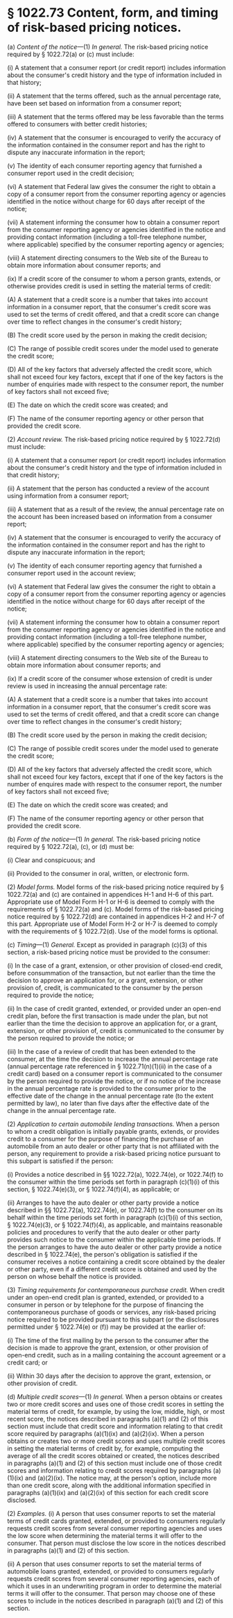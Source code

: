 # § 1022.73   Content, form, and timing of risk-based pricing notices.

(a) *Content of the notice*—(1) *In general.* The risk-based pricing notice required by § 1022.72(a) or (c) must include:


(i) A statement that a consumer report (or credit report) includes information about the consumer's credit history and the type of information included in that history;


(ii) A statement that the terms offered, such as the annual percentage rate, have been set based on information from a consumer report;


(iii) A statement that the terms offered may be less favorable than the terms offered to consumers with better credit histories;


(iv) A statement that the consumer is encouraged to verify the accuracy of the information contained in the consumer report and has the right to dispute any inaccurate information in the report;


(v) The identity of each consumer reporting agency that furnished a consumer report used in the credit decision;


(vi) A statement that Federal law gives the consumer the right to obtain a copy of a consumer report from the consumer reporting agency or agencies identified in the notice without charge for 60 days after receipt of the notice;


(vii) A statement informing the consumer how to obtain a consumer report from the consumer reporting agency or agencies identified in the notice and providing contact information (including a toll-free telephone number, where applicable) specified by the consumer reporting agency or agencies;


(viii) A statement directing consumers to the Web site of the Bureau to obtain more information about consumer reports; and


(ix) If a credit score of the consumer to whom a person grants, extends, or otherwise provides credit is used in setting the material terms of credit:


(A) A statement that a credit score is a number that takes into account information in a consumer report, that the consumer's credit score was used to set the terms of credit offered, and that a credit score can change over time to reflect changes in the consumer's credit history;


(B) The credit score used by the person in making the credit decision;


(C) The range of possible credit scores under the model used to generate the credit score;


(D) All of the key factors that adversely affected the credit score, which shall not exceed four key factors, except that if one of the key factors is the number of enquiries made with respect to the consumer report, the number of key factors shall not exceed five;


(E) The date on which the credit score was created; and


(F) The name of the consumer reporting agency or other person that provided the credit score.


(2) *Account review.* The risk-based pricing notice required by § 1022.72(d) must include:


(i) A statement that a consumer report (or credit report) includes information about the consumer's credit history and the type of information included in that credit history;


(ii) A statement that the person has conducted a review of the account using information from a consumer report;


(iii) A statement that as a result of the review, the annual percentage rate on the account has been increased based on information from a consumer report;


(iv) A statement that the consumer is encouraged to verify the accuracy of the information contained in the consumer report and has the right to dispute any inaccurate information in the report;


(v) The identity of each consumer reporting agency that furnished a consumer report used in the account review;


(vi) A statement that Federal law gives the consumer the right to obtain a copy of a consumer report from the consumer reporting agency or agencies identified in the notice without charge for 60 days after receipt of the notice;


(vii) A statement informing the consumer how to obtain a consumer report from the consumer reporting agency or agencies identified in the notice and providing contact information (including a toll-free telephone number, where applicable) specified by the consumer reporting agency or agencies;


(viii) A statement directing consumers to the Web site of the Bureau to obtain more information about consumer reports; and


(ix) If a credit score of the consumer whose extension of credit is under review is used in increasing the annual percentage rate:


(A) A statement that a credit score is a number that takes into account information in a consumer report, that the consumer's credit score was used to set the terms of credit offered, and that a credit score can change over time to reflect changes in the consumer's credit history;


(B) The credit score used by the person in making the credit decision;


(C) The range of possible credit scores under the model used to generate the credit score;


(D) All of the key factors that adversely affected the credit score, which shall not exceed four key factors, except that if one of the key factors is the number of enquires made with respect to the consumer report, the number of key factors shall not exceed five;


(E) The date on which the credit score was created; and


(F) The name of the consumer reporting agency or other person that provided the credit score.


(b) *Form of the notice*—(1) *In general.* The risk-based pricing notice required by § 1022.72(a), (c), or (d) must be:


(i) Clear and conspicuous; and


(ii) Provided to the consumer in oral, written, or electronic form.


(2) *Model forms.* Model forms of the risk-based pricing notice required by § 1022.72(a) and (c) are contained in appendices H-1 and H-6 of this part. Appropriate use of Model Form H-1 or H-6 is deemed to comply with the requirements of § 1022.72(a) and (c). Model forms of the risk-based pricing notice required by § 1022.72(d) are contained in appendices H-2 and H-7 of this part. Appropriate use of Model Form H-2 or H-7 is deemed to comply with the requirements of § 1022.72(d). Use of the model forms is optional.


(c) *Timing*—(1) *General.* Except as provided in paragraph (c)(3) of this section, a risk-based pricing notice must be provided to the consumer:


(i) In the case of a grant, extension, or other provision of closed-end credit, before consummation of the transaction, but not earlier than the time the decision to approve an application for, or a grant, extension, or other provision of, credit, is communicated to the consumer by the person required to provide the notice;


(ii) In the case of credit granted, extended, or provided under an open-end credit plan, before the first transaction is made under the plan, but not earlier than the time the decision to approve an application for, or a grant, extension, or other provision of, credit is communicated to the consumer by the person required to provide the notice; or


(iii) In the case of a review of credit that has been extended to the consumer, at the time the decision to increase the annual percentage rate (annual percentage rate referenced in § 1022.71(n)(1)(ii) in the case of a credit card) based on a consumer report is communicated to the consumer by the person required to provide the notice, or if no notice of the increase in the annual percentage rate is provided to the consumer prior to the effective date of the change in the annual percentage rate (to the extent permitted by law), no later than five days after the effective date of the change in the annual percentage rate.


(2) *Application to certain automobile lending transactions.* When a person to whom a credit obligation is initially payable grants, extends, or provides credit to a consumer for the purpose of financing the purchase of an automobile from an auto dealer or other party that is not affiliated with the person, any requirement to provide a risk-based pricing notice pursuant to this subpart is satisfied if the person:


(i) Provides a notice described in §§ 1022.72(a), 1022.74(e), or 1022.74(f) to the consumer within the time periods set forth in paragraph (c)(1)(i) of this section, § 1022.74(e)(3), or § 1022.74(f)(4), as applicable; or


(ii) Arranges to have the auto dealer or other party provide a notice described in §§ 1022.72(a), 1022.74(e), or 1022.74(f) to the consumer on its behalf within the time periods set forth in paragraph (c)(1)(i) of this section, § 1022.74(e)(3), or § 1022.74(f)(4), as applicable, and maintains reasonable policies and procedures to verify that the auto dealer or other party provides such notice to the consumer within the applicable time periods. If the person arranges to have the auto dealer or other party provide a notice described in § 1022.74(e), the person's obligation is satisfied if the consumer receives a notice containing a credit score obtained by the dealer or other party, even if a different credit score is obtained and used by the person on whose behalf the notice is provided.


(3) *Timing requirements for contemporaneous purchase credit.* When credit under an open-end credit plan is granted, extended, or provided to a consumer in person or by telephone for the purpose of financing the contemporaneous purchase of goods or services, any risk-based pricing notice required to be provided pursuant to this subpart (or the disclosures permitted under § 1022.74(e) or (f)) may be provided at the earlier of:


(i) The time of the first mailing by the person to the consumer after the decision is made to approve the grant, extension, or other provision of open-end credit, such as in a mailing containing the account agreement or a credit card; or


(ii) Within 30 days after the decision to approve the grant, extension, or other provision of credit.


(d) *Multiple credit scores*—(1) *In general.* When a person obtains or creates two or more credit scores and uses one of those credit scores in setting the material terms of credit, for example, by using the low, middle, high, or most recent score, the notices described in paragraphs (a)(1) and (2) of this section must include that credit score and information relating to that credit score required by paragraphs (a)(1)(ix) and (a)(2)(ix). When a person obtains or creates two or more credit scores and uses multiple credit scores in setting the material terms of credit by, for example, computing the average of all the credit scores obtained or created, the notices described in paragraphs (a)(1) and (2) of this section must include one of those credit scores and information relating to credit scores required by paragraphs (a)(1)(ix) and (a)(2)(ix). The notice may, at the person's option, include more than one credit score, along with the additional information specified in paragraphs (a)(1)(ix) and (a)(2)(ix) of this section for each credit score disclosed.


(2) *Examples.* (i) A person that uses consumer reports to set the material terms of credit cards granted, extended, or provided to consumers regularly requests credit scores from several consumer reporting agencies and uses the low score when determining the material terms it will offer to the consumer. That person must disclose the low score in the notices described in paragraphs (a)(1) and (2) of this section.


(ii) A person that uses consumer reports to set the material terms of automobile loans granted, extended, or provided to consumers regularly requests credit scores from several consumer reporting agencies, each of which it uses in an underwriting program in order to determine the material terms it will offer to the consumer. That person may choose one of these scores to include in the notices described in paragraph (a)(1) and (2) of this section.




